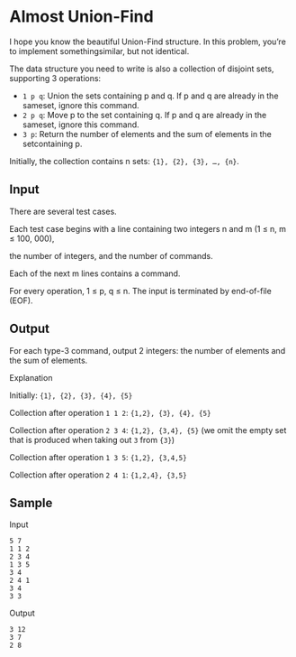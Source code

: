 # Almost Union-Find

I hope you know the beautiful Union-Find structure. In this problem, you’re to implement somethingsimilar, but not identical.

The data structure you need to write is also a collection of disjoint sets, supporting 3 operations:

- `1 p q`: Union the sets containing p and q. If p and q are already in the sameset, ignore this command.
- `2 p q`: Move p to the set containing q. If p and q are already in the sameset, ignore this command.
- `3 p`: Return the number of elements and the sum of elements in the setcontaining p.

Initially, the collection contains n sets: `{1}, {2}, {3}, …, {n}`.

## Input

There are several test cases.

Each test case begins with a line containing two integers n and m (1 ≤ n, m ≤ 100, 000),

the number of integers, and the number of commands.

Each of the next m lines contains a command.

For every operation, 1 ≤ p, q ≤ n. The input is terminated by end-of-file (EOF).

## Output

For each type-3 command, output 2 integers: the number of elements and the sum of elements.

Explanation

Initially: `{1}, {2}, {3}, {4}, {5}`

Collection after operation `1 1 2`: `{1,2}, {3}, {4}, {5}`

Collection after operation `2 3 4`: `{1,2}, {3,4}, {5}` (we omit the empty set that is produced when taking out `3` from `{3}`)

Collection after operation `1 3 5`: `{1,2}, {3,4,5}`

Collection after operation `2 4 1`: `{1,2,4}, {3,5}`

## Sample

Input

```
5 7
1 1 2
2 3 4
1 3 5
3 4
2 4 1
3 4
3 3
```

Output

```
3 12
3 7
2 8

```
